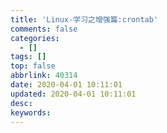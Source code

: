```yaml
---
title: 'Linux-学习之增强篇:crontab'
comments: false
categories:
  - []
tags: []
top: false
abbrlink: 40314
date: 2020-04-01 10:11:01
updated: 2020-04-01 10:11:01
desc:
keywords:
---
```

